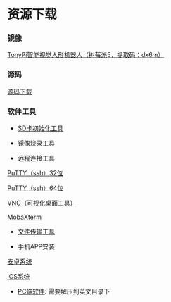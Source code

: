 # 资源下载

### 镜像

[TonyPi智能视觉人形机器人（树莓派5，提取码：dx6m）](https://pan.baidu.com/s/1hXwcCgG-QPztweOWWWOVMA) 


### 源码

[源码下载](https://store.hiwonder.com.cn/docs/TonyPi/5/%E6%BA%90%E7%A0%81.zip)

###  软件工具

- [SD卡初始化工具](https://store.hiwonder.com.cn/docs/common/SD_Card_initialize/SD_CardFormatter0500SetupEN.exe)

- [镜像烧录工具](https://store.hiwonder.com.cn/docs/common/Mirror_burning_tool/%E9%95%9C%E5%83%8F%E7%83%A7%E5%BD%95%E5%B7%A5%E5%85%B7.zip)

- 远程连接工具

[PuTTY（ssh）32位](https://store.hiwonder.com.cn/docs/common/Remote_connection_tool/PuTTY%28ssh%29/32/putty-0.72-installer.msi)

[PuTTY（ssh）64位](https://store.hiwonder.com.cn/docs/common/Remote_connection_tool/PuTTY%28ssh%29/64/putty-64bit-0.72-installer.msi)

[VNC（可视化桌面工具）](https://store.hiwonder.com.cn/docs/common/Remote_connection_tool/VNC/VNC-Viewer-6.17.731-Windows.exe)

[MobaXterm](https://store.hiwonder.com.cn/docs/common/Remote_connection_tool/VNC/MobaXterm_Installer_v22.1.zip)

- [文件传输工具](https://store.hiwonder.com.cn/docs/common/File_transfer_tool/WinSCP-5.15.3-Setup.exe)

- 手机APP安装

[安卓系统](https://play.google.com/store/apps/details?id=com.Wonder.Pi)

[iOS系统](https://apps.apple.com/cn/app/wonderpi/id1477946178)

- [PC端软件](https://store.hiwonder.com.cn/docs/TonyPi/PC%E7%AB%AF%E8%BD%AF%E4%BB%B6/main.rar): 需要解压到英文目录下